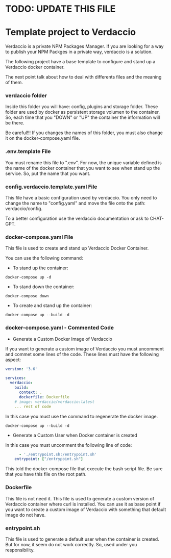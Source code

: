 # TODO: UPDATE THIS FILE

# Template project to Verdaccio

Verdaccio is a private NPM Packages Manager. If you are looking for a way to publish your NPM Packges in a private way, verdaccio is a solution.

The following project have a base template to configure and stand up a Verdaccio docker container.

The next point talk about how to deal with differents files and the meaning of them.

### verdaccio folder

Inside this folder you will have: config, plugins and storage folder. These folder are used by docker as persistent storage volumen to the container. So, each time that you "DOWN" or "UP" the container the information will be there.

Be careful!!! If you changes the names of this folder, you must also change it on the docker-compose.yaml file.

### .env.template File

You must rename this file to ".env". For now, the unique variable defined is the name of the docker container that you want to see when stand up the service. So, put the name that you want.

### config.verdaccio.template.yaml File

This file have a basic configuration used by verdaccio. You only need to change the name to "config.yaml" and move the file onto the path: verdaccio/config.

To a better configuration use the verdaccio documentation or ask to CHAT-GPT.

### docker-compose.yaml File

This file is used to create and stand up Verdaccio Docker Container.

You can use the following command:

* To stand up the container:
```
docker-compose up -d
```
* To stand down the container:
```
docker-compose down
```
* To create and stand up the container:
```
docker-compose up --build -d
```

### docker-compose.yaml - Commented Code

* Generate a Custom Docker Image of Verdaccio

If you want to generate a custom image of Verdaccio you must uncomment and commet some lines of the code. These lines must have the following aspect:

```yaml
version: '3.6'

services:
  verdaccio:
    build:
      context: .
      dockerfile: Dockerfile
    # image: verdaccio/verdaccio:latest
    ... rest of code
```

In this case you must use the command to regenerate the docker image.
```
docker-compose up --build -d
```

* Generate a Custom User when Docker container is created

In this case you must uncomment the following line of code:
```yaml
      - './entrypoint.sh:/entrypoint.sh'
    entrypoint: ["/entrypoint.sh"]
```

This told the docker-compose file that execute the bash script file. Be sure that you have this file on the root path.


### Dockerfile

This file is not need it. This file is used to generate a custom version of Verdaccio container where curl is installed. You can use it as base point if you want to create a custom image of Verdaccio with something that default image do not have.

### entrypoint.sh

This file is used to generate a default user when the container is created. But for now, it seem do not work correctly. So, used under you responsibility.